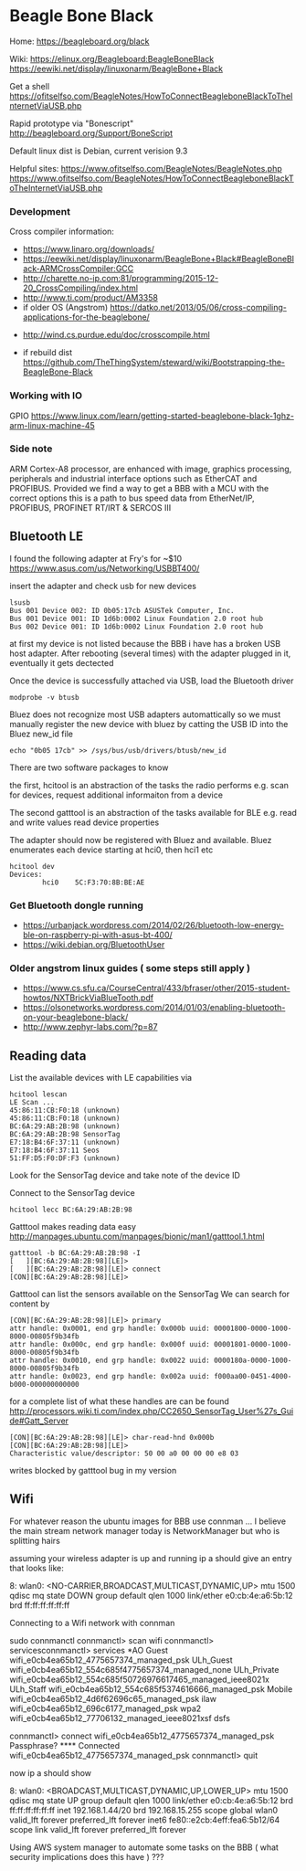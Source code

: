 

# Beagle Bone Black

Home: https://beagleboard.org/black

Wiki: https://elinux.org/Beagleboard:BeagleBoneBlack
https://eewiki.net/display/linuxonarm/BeagleBone+Black

Get a shell https://ofitselfso.com/BeagleNotes/HowToConnectBeagleboneBlackToTheInternetViaUSB.php

Rapid prototype via "Bonescript"
http://beagleboard.org/Support/BoneScript

Default linux dist is Debian, current verision 9.3

Helpful sites: 
https://www.ofitselfso.com/BeagleNotes/BeagleNotes.php
https://www.ofitselfso.com/BeagleNotes/HowToConnectBeagleboneBlackToTheInternetViaUSB.php

### Development

Cross compiler information:
* https://www.linaro.org/downloads/ 
* https://eewiki.net/display/linuxonarm/BeagleBone+Black#BeagleBoneBlack-ARMCrossCompiler:GCC
* http://charette.no-ip.com:81/programming/2015-12-20_CrossCompiling/index.html
* http://www.ti.com/product/AM3358
* if older OS (Angstrom) https://datko.net/2013/05/06/cross-compiling-applications-for-the-beaglebone/
+ http://wind.cs.purdue.edu/doc/crosscompile.html
* if rebuild dist https://github.com/TheThingSystem/steward/wiki/Bootstrapping-the-BeagleBone-Black

### Working with IO
GPIO https://www.linux.com/learn/getting-started-beaglebone-black-1ghz-arm-linux-machine-45

### Side note 
ARM Cortex-A8 processor, are enhanced with image, graphics processing, peripherals and industrial interface options such as EtherCAT and PROFIBUS. Provided we find a way to get a BBB with a MCU with the correct options this is a path to bus speed data from EtherNet/IP, PROFIBUS, PROFINET RT/IRT & SERCOS III 


## Bluetooth LE 

I found the following adapter at Fry's for ~$10 https://www.asus.com/us/Networking/USBBT400/

insert the adapter and check usb for new devices

```
lsusb
Bus 001 Device 002: ID 0b05:17cb ASUSTek Computer, Inc.
Bus 001 Device 001: ID 1d6b:0002 Linux Foundation 2.0 root hub
Bus 002 Device 001: ID 1d6b:0002 Linux Foundation 2.0 root hub
```

at first my device is not listed because the BBB i have has a broken USB host adapter.
After rebooting (several  times) with the adapter plugged in it, eventually it gets dectected 

Once the device is successfully attached via USB, load the Bluetooth driver 
```
modprobe -v btusb
```

Bluez does not recognize most USB adapters automattically so we must manually register the new device with bluez by catting the USB ID into the Bluez new_id file
```     
echo "0b05 17cb" >> /sys/bus/usb/drivers/btusb/new_id
```

There are two software packages to know 

the first, hcitool is an abstraction of the tasks the radio performs 
e.g. scan for devices, request additional informaiton from a device 

The second gatttool is an abstraction of the tasks available for BLE
e.g. read and write values read device properties 

The adapter should now be registered with Bluez and available.  Bluez enumerates each device starting at hci0, then hci1 etc
```
hcitool dev
Devices:
        hci0    5C:F3:70:8B:BE:AE
```

### Get Bluetooth dongle running
* https://urbanjack.wordpress.com/2014/02/26/bluetooth-low-energy-ble-on-raspberry-pi-with-asus-bt-400/
* https://wiki.debian.org/BluetoothUser

### Older angstrom linux guides ( some steps still apply )
* https://www.cs.sfu.ca/CourseCentral/433/bfraser/other/2015-student-howtos/NXTBrickViaBlueTooth.pdf
* https://olsonetworks.wordpress.com/2014/01/03/enabling-bluetooth-on-your-beaglebone-black/
* http://www.zephyr-labs.com/?p=87

## Reading data 

List the available devices with LE capabilities via
```
hcitool lescan
LE Scan ...
45:86:11:CB:F0:18 (unknown)
45:86:11:CB:F0:18 (unknown)
BC:6A:29:AB:2B:98 (unknown)
BC:6A:29:AB:2B:98 SensorTag
E7:18:B4:6F:37:11 (unknown)
E7:18:B4:6F:37:11 Seos
51:FF:D5:F0:DF:F3 (unknown)
```
Look for the SensorTag device and take note of the device ID 

Connect to the SensorTag device 
```
hcitool lecc BC:6A:29:AB:2B:98
```
Gatttool makes reading data easy
http://manpages.ubuntu.com/manpages/bionic/man1/gatttool.1.html

```
gatttool -b BC:6A:29:AB:2B:98 -I
[   ][BC:6A:29:AB:2B:98][LE]>
[   ][BC:6A:29:AB:2B:98][LE]> connect
[CON][BC:6A:29:AB:2B:98][LE]>
```

Gatttool can list the sensors available on the SensorTag 
We can search for content by
```
[CON][BC:6A:29:AB:2B:98][LE]> primary
attr handle: 0x0001, end grp handle: 0x000b uuid: 00001800-0000-1000-8000-00805f9b34fb
attr handle: 0x000c, end grp handle: 0x000f uuid: 00001801-0000-1000-8000-00805f9b34fb
attr handle: 0x0010, end grp handle: 0x0022 uuid: 0000180a-0000-1000-8000-00805f9b34fb
attr handle: 0x0023, end grp handle: 0x002a uuid: f000aa00-0451-4000-b000-000000000000
```

for a complete list of what these handles are can be found 
http://processors.wiki.ti.com/index.php/CC2650_SensorTag_User%27s_Guide#Gatt_Server

```
[CON][BC:6A:29:AB:2B:98][LE]> char-read-hnd 0x000b
[CON][BC:6A:29:AB:2B:98][LE]>
Characteristic value/descriptor: 50 00 a0 00 00 00 e8 03
```
writes blocked by gatttool bug in my version 

<h2>Wifi</h2>

For whatever reason the ubuntu images for BBB use connman ... I believe the main stream network manager today is NetworkManager but who is splitting hairs 

assuming your wireless adapter is up and running 
ip a 
should give an entry that looks like:

8: wlan0: <NO-CARRIER,BROADCAST,MULTICAST,DYNAMIC,UP> mtu 1500 qdisc mq state DOWN group default qlen 1000
    link/ether e0:cb:4e:a6:5b:12 brd ff:ff:ff:ff:ff:ff

Connecting to a Wifi network with connman

sudo connmanctl
connmanctl> scan wifi
connmanctl> servicesconnmanctl> services
*AO Guest                wifi_e0cb4ea65b12_4775657374_managed_psk
    ULh_Guest            wifi_e0cb4ea65b12_554c685f4775657374_managed_none
    ULh_Private          wifi_e0cb4ea65b12_554c685f50726976617465_managed_ieee8021x
    ULh_Staff            wifi_e0cb4ea65b12_554c685f5374616666_managed_psk
    Mobile               wifi_e0cb4ea65b12_4d6f62696c65_managed_psk
    ilaw                 wifi_e0cb4ea65b12_696c6177_managed_psk
    wpa2                 wifi_e0cb4ea65b12_77706132_managed_ieee8021xsf
dsfs

connmanctl> connect wifi_e0cb4ea65b12_4775657374_managed_psk
Passphrase? ****
Connected wifi_e0cb4ea65b12_4775657374_managed_psk
connmanctl> quit

now ip a should show 

8: wlan0: <BROADCAST,MULTICAST,DYNAMIC,UP,LOWER_UP> mtu 1500 qdisc mq state UP group default qlen 1000
    link/ether e0:cb:4e:a6:5b:12 brd ff:ff:ff:ff:ff:ff
    inet 192.168.1.44/20 brd 192.168.15.255 scope global wlan0
       valid_lft forever preferred_lft forever
    inet6 fe80::e2cb:4eff:fea6:5b12/64 scope link
       valid_lft forever preferred_lft forever


Using AWS system manager to automate some tasks on the BBB 
( what security implications does this have ) ???


